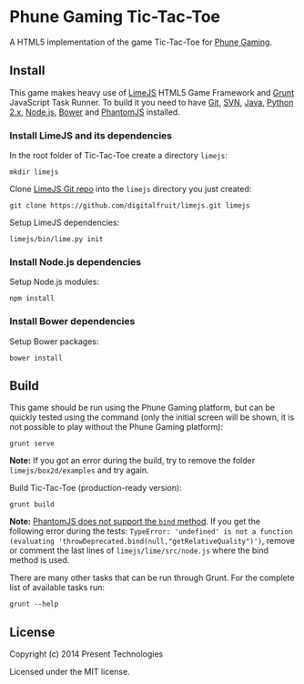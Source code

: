 # Phune Gaming Tic-Tac-Toe

A HTML5 implementation of the game Tic-Tac-Toe for [Phune Gaming](http://www.phune.com/).

## Install

This game makes heavy use of [LimeJS](http://www.limejs.com/) HTML5 Game Framework and [Grunt](http://gruntjs.com/) JavaScript Task Runner. To build it you need to have [Git](http://git-scm.com/), [SVN](http://subversion.apache.org/), [Java](https://www.java.com/), [Python 2.x](http://www.python.org/), [Node.js](http://nodejs.org/), [Bower](http://bower.io) and [PhantomJS](http://phantomjs.org/) installed.

### Install LimeJS and its dependencies

In the root folder of Tic-Tac-Toe create a directory `limejs`:

```
mkdir limejs
```

Clone [LimeJS Git repo](https://github.com/digitalfruit/limejs) into the `limejs` directory you just created:

```
git clone https://github.com/digitalfruit/limejs.git limejs
```

Setup LimeJS dependencies:

```
limejs/bin/lime.py init
```

### Install Node.js dependencies

Setup Node.js modules:

```
npm install
```

### Install Bower dependencies

Setup Bower packages:

```
bower install
```

## Build

This game should be run using the Phune Gaming platform, but can be quickly tested using the command (only the initial screen will be shown, it is not possible to play without the Phune Gaming platform):

```
grunt serve
```

**Note:** If you got an error during the build, try to remove the folder `limejs/box2d/examples` and try again.

Build Tic-Tac-Toe (production-ready version):

```
grunt build
```

**Note:** [PhantomJS does not support the `bind` method](https://groups.google.com/forum/#!msg/phantomjs/r0hPOmnCUpc/uxusqsl2LNoJ). If you get the following error during the tests: `TypeError: 'undefined' is not a function (evaluating 'throwDeprecated.bind(null,"getRelativeQuality")')`, remove or comment the last lines of `limejs/lime/src/node.js` where the bind method is used.

There are many other tasks that can be run through Grunt. For the complete list of available tasks run:

```
grunt --help
```

## License

Copyright (c) 2014 Present Technologies

Licensed under the MIT license.
